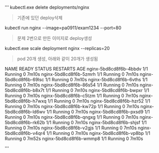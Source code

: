 '''
kubectl.exe delete deployments/nginx
> 기존에 있던 deploy삭제

kubectl run nginx --image=pa0911/exam1234 --port=80
> 문제 2번으로 만든 이미지로 deploy생성

kubectl.exe scale deployment nginx --replicas=20
> pod 20개 생성, 아래와 같이 20개가 생성됨

NAME                     READY   STATUS    RESTARTS   AGE
nginx-5bd8cd8f6b-4bbdv   1/1     Running   0          7m10s
nginx-5bd8cd8f6b-5zmrh   1/1     Running   0          7m10s
nginx-5bd8cd8f6b-69lsc   1/1     Running   0          7m10s
nginx-5bd8cd8f6b-6vths   1/1     Running   0          7m10s
nginx-5bd8cd8f6b-86s54   1/1     Running   0          7m10s
nginx-5bd8cd8f6b-b8x7t   1/1     Running   0          7m10s
nginx-5bd8cd8f6b-bwpxr   1/1     Running   0          7m10s
nginx-5bd8cd8f6b-c5tzm   1/1     Running   0          7m10s
nginx-5bd8cd8f6b-h7wxq   1/1     Running   0          7m10s
nginx-5bd8cd8f6b-hzr52   1/1     Running   0          7m10s
nginx-5bd8cd8f6b-kw72p   1/1     Running   0          7m10s
nginx-5bd8cd8f6b-ld6wv   1/1     Running   0          7m10s
nginx-5bd8cd8f6b-pxsd9   1/1     Running   0          7m10s
nginx-5bd8cd8f6b-qngxg   1/1     Running   0          7m10s
nginx-5bd8cd8f6b-rk62b   1/1     Running   0          7m10s
nginx-5bd8cd8f6b-shjsf   1/1     Running   0          7m10s
nginx-5bd8cd8f6b-v2gjs   1/1     Running   0          7m10s
nginx-5bd8cd8f6b-v4qr4   1/1     Running   0          7m10s
nginx-5bd8cd8f6b-vp8bp   1/1     Running   0          7m52s
nginx-5bd8cd8f6b-wmmp8   1/1     Running   0          7m10s







'''